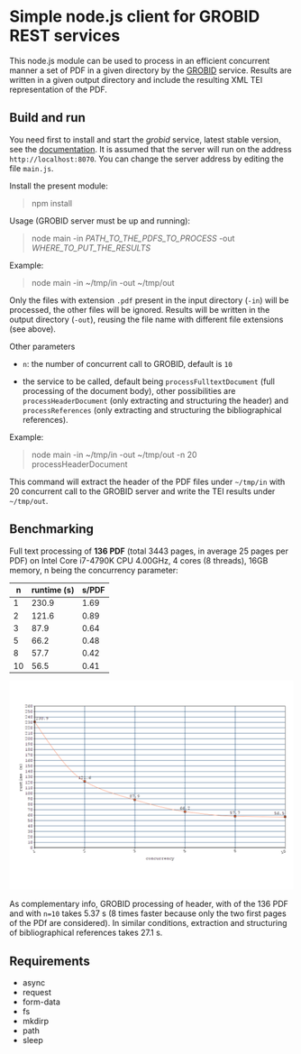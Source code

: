 # Simple node.js client for GROBID REST services

This node.js module can be used to process in an efficient concurrent manner a set of PDF in a given directory by the [GROBID](https://github.com/kermitt2/grobid) service. Results are written in a given output directory and include the resulting XML TEI representation of the PDF. 

## Build and run

You need first to install and start the *grobid* service, latest stable version, see the [documentation](http://grobid.readthedocs.io/). It is assumed that the server will run on the address `http://localhost:8070`. You can change the server address by editing the file `main.js`.

Install the present module:

> npm install

Usage (GROBID server must be up and running): 

> node main -in *PATH_TO_THE_PDFS_TO_PROCESS* -out *WHERE_TO_PUT_THE_RESULTS*

Example:

> node main -in ~/tmp/in -out ~/tmp/out

Only the files with extension `.pdf` present in the input directory (`-in`) will be processed, the other files will be ignored. Results will be written in the output directory (`-out`), reusing the file name with different file extensions (see above).

Other parameters 

* `n`: the number of concurrent call to GROBID, default is `10`

* the service to be called, default being `processFulltextDocument` (full processing of the document body), other possibilities are `processHeaderDocument` (only extracting and structuring the header) and `processReferences` (only extracting and structuring the bibliographical references). 

Example: 

> node main -in ~/tmp/in -out ~/tmp/out -n 20 processHeaderDocument

This command will extract the header of the PDF files under `~/tmp/in` with 20 concurrent call to the GROBID server and write the TEI results under `~/tmp/out`.

## Benchmarking

Full text processing of __136 PDF__ (total 3443 pages, in average 25 pages per PDF) on Intel Core i7-4790K CPU 4.00GHz, 4 cores (8 threads), 16GB memory, n being the concurrency parameter:

| n  | runtime (s)| s/PDF | 
|----|------------|-------|
| 1  | 230.9 | 1.69       | 
| 2  | 121.6 | 0.89       |
| 3  | 87.9  | 0.64       |
| 5  | 66.2  | 0.48       |
| 8  | 57.7  | 0.42       |
| 10 | 56.5  | 0.41       |

![Runtime Plot](resources/20180927035700.png)

As complementary info, GROBID processing of header, with of the 136 PDF and with `n=10` takes 5.37 s (8 times faster because only the two first pages of the PDf are considered). In similar conditions, extraction and structuring of bibliographical references takes 27.1 s.

## Requirements

- async
- request
- form-data
- fs
- mkdirp
- path
- sleep
